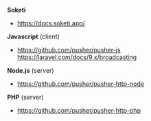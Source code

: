 **Soketi** 
- https://docs.soketi.app/

**Javascript** (client)
- https://github.com/pusher/pusher-js
https://laravel.com/docs/9.x/broadcasting

**Node.js** (server)
- https://github.com/pusher/pusher-http-node

**PHP** (server)
- https://github.com/pusher/pusher-http-php
